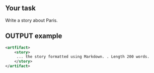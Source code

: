 ## Your task

  Write a story about Paris.


 ## OUTPUT example

```xml
<artfifact>
    <story>
     ... the story formatted using Markdown. . Length 200 words.
    </story>
</artifact> 
```
